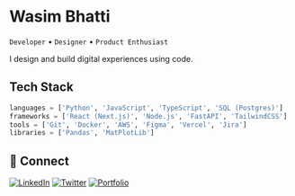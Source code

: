 # Wasim Bhatti

`Developer` • `Designer` • `Product Enthusiast`

I design and build digital experiences using code.

## Tech Stack

```python
languages = ['Python', 'JavaScript', 'TypeScript', 'SQL (Postgres)']
frameworks = ['React (Next.js)', 'Node.js', 'FastAPI', 'TailwindCSS']
tools = ['Git', 'Docker', 'AWS', 'Figma', 'Vercel', 'Jira']
libraries = ['Pandas', 'MatPlotLib']
```

## 🔗 Connect

[![LinkedIn](https://img.shields.io/badge/LinkedIn-0077B5?style=flat-square&logo=linkedin&logoColor=white)](https://www.linkedin.com/in/bhattiwasim)
[![Twitter](https://img.shields.io/badge/Twitter-1DA1F2?style=flat-square&logo=twitter&logoColor=white)](https://x.com/wasimirl)
[![Portfolio](https://img.shields.io/badge/Portfolio-000000?style=flat-square&logo=About.me&logoColor=white)](https://wasimb.com)
